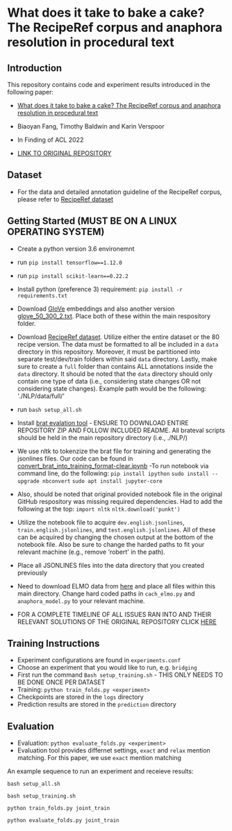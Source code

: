 # What does it take to bake a cake? The RecipeRef corpus and anaphora resolution in procedural text

## Introduction 

This repository contains code and experiment results introduced in the following paper:

- [What does it take to bake a cake? The RecipeRef corpus and anaphora resolution in procedural text](https://aclanthology.org/2022.findings-acl.275/)

- Biaoyan Fang, Timothy Baldwin and Karin Verspoor

- In Finding of ACL 2022

- [LINK TO ORIGINAL REPOSITORY](https://github.com/biaoyanf/RecipeRef)

## Dataset

- For the data and detailed annotation guideline of the RecipeRef corpus, please refer to [RecipeRef dataset](https://data.mendeley.com/datasets/rcyskfvdv7/1)

## Getting Started (MUST BE ON A LINUX OPERATING SYSTEM)
- Create a python version 3.6 environemnt
- run `pip install tensorflow==1.12.0`
- run `pip install scikit-learn==0.22.2`
- Install python (preference 3) requirement: `pip install -r requirements.txt`
- Download [GloVe](https://nlp.stanford.edu/projects/glove/) embeddings and also another version [glove_50_300_2.txt](https://drive.google.com/file/d/1fkifqZzdzsOEo0DXMzCFjiNXqsKG_cHi). Place both of these within the main respository folder.
- Download [RecipeRef dataset](https://data.mendeley.com/datasets/rcyskfvdv7/1). Utilize either the entire dataset or the 80 recipe version. The data must be formatted to all be included in a `data` directory in this repository. Moreover, it must be partitioned into separate test/dev/train folders within said `data` directory. Lastly, make sure to create a `full` folder than contains ALL annotations inside the `data` directory. It should be noted that the `data` directory should only contain one type of data (i.e., considering state changes OR not considering state changes). Example path would be the following: './NLP/data/full/'
- run `bash setup_all.sh`
- Install [brat evalation tool](https://bitbucket.org/nicta_biomed/brateval/downloads/) - ENSURE TO DOWNLOAD ENTIRE REPOSITORY ZIP AND FOLLOW INCLUDED README. All brateval scripts should be held in the main repository directory (i.e., ./NLP/)
- We use nltk to tokenzize the brat file for training and generating the jsonlines files. Our code can be found in [convert_brat_into_training_format-clear.ipynb](https://github.com/biaoyanf/RecipeRef/blob/main/convert_brat_into_training_format-clear.ipynb)
-To run notebook via command line, do the following:
  `pip install ipython`
  `sudo install --upgrade nbconvert`
  `sudo apt install jupyter-core`
- Also, should be noted that original provided notebook file in the original GitHub respository was missing required dependencies. Had to add the following at the top:
  `import nltk`
  `nltk.download('punkt')`
- Utilize the notebook file to acquire `dev.english.jsonlines`, `train.english.jslonlines`, and `test.english.jslonlines`. All of these can be acquired by changing the chosen output at the bottom of the notebook file. Also be sure to change the harded paths to fit your relevant machine (e.g., remove 'robert' in the path).
- Place all JSONLINES files into the data directory that you created previously
- Need to download ELMO data from [here](https://tfhub.dev/google/elmo/3) and place all files within this main directory. Change hard coded paths in `cach_elmo.py` and `anaphora_model.py` to your relevant machine.

- FOR A COMPLETE TIMELINE OF ALL ISSUES RAN INTO AND THEIR RELEVANT SOLUTIONS OF THE ORIGINAL REPOSITORY CLICK [HERE](https://docs.google.com/document/d/1jzPgeGH5G2O5fWHEdDr2PBEdsJW0TXDoR6a8NdV92Jw/edit?usp=sharing)

## Training Instructions
- Experiment configurations are found in `experiments.conf`
- Choose an experiment that you would like to run, e.g. `bridging`
- First run the command `Bash setup_training.sh` - THIS ONLY NEEDS TO BE DONE ONCE PER DATASET
- Training: `python train_folds.py <experiment>`
- Checkpoints are stored in the `logs` directory
- Prediction results are stored in the `prediction` directory


## Evaluation
- Evaluation: `python evaluate_folds.py <experiment>`
- Evaluation tool provides differnet settings, `exact` and `relax` mention matching. For this paper, we use `exact` mention matching

An example sequence to run an experiment and receieve results:

  `bash setup_all.sh`
  
  `bash setup_training.sh`
  
  `python train_folds.py joint_train`
  
  `python evaluate_folds.py joint_train`
